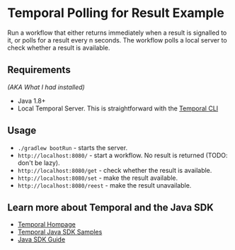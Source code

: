 # Temporal Polling for Result Example

Run a workflow that either returns immediately when a result is signalled to it, or polls for a result every n seconds. The workflow polls a local server to check whether a result is available.

## Requirements

*(AKA What I had installed)*

* Java 1.8+
* Local Temporal Server. This is straightforward with the [Temporal CLI](https://github.com/temporalio/cli)

## Usage

* `./gradlew bootRun` - starts the server.
* `http://localhost:8080/` - start a workflow. No result is returned (TODO: don't be lazy).
* `http://localhost:8080/get` - check whether the result is available.
* `http://localhost:8080/set` - make the result available. 
* `http://localhost:8080/reest` - make the result unavailable.

## Learn more about Temporal and the Java SDK

* [Temporal Hompage](https://temporal.io/)
* [Temporal Java SDK Samples](https://github.com/temporalio/samples-java)
* [Java SDK Guide](https://docs.temporal.io/dev-guide/java)